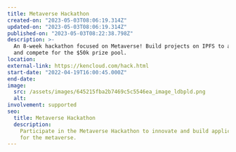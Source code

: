 ```yaml
---
title: Metaverse Hackathon
created-on: "2023-05-03T08:06:19.314Z"
updated-on: "2023-05-03T08:06:19.314Z"
published-on: "2023-05-03T08:22:38.798Z"
description: >-
  An 8-week hackathon focused on Metaverse! Build projects on IPFS to answer challenges
  and compete for the $50k prize pool.
location:
external-link: https://kencloud.com/hack.html
start-date: "2022-04-19T16:00:45.000Z"
end-date:
image:
  src: /assets/images/645215fba2b7469c5c5546ea_image_ldbpld.png
  alt:
involvement: supported
seo:
  title: Metaverse Hackathon
  description:
    Participate in the Metaverse Hackathon to innovate and build applications
    for the metaverse.
---
```

